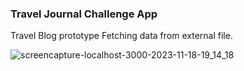 ### Travel Journal Challenge App

Travel Blog prototype
Fetching data from external file.

![screencapture-localhost-3000-2023-11-18-19_14_18](https://github.com/vladimirkratinov/traveljournal-app/assets/78992253/1be21631-3e95-4821-a3d9-1a1f01d43bc1)
